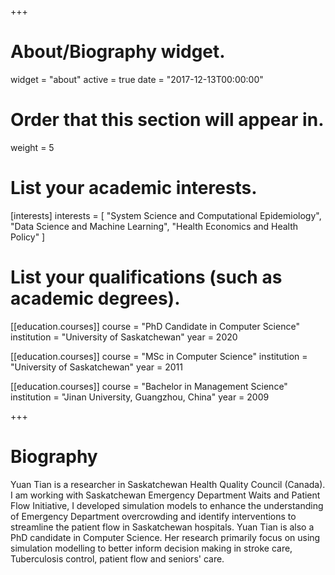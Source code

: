 +++
# About/Biography widget.
widget = "about"
active = true 
date = "2017-12-13T00:00:00"

# Order that this section will appear in.
weight = 5

# List your academic interests.
[interests]
  interests = [
   "System Science and Computational Epidemiology",
    "Data Science and Machine Learning",
    "Health Economics and Health Policy"
  ]

# List your qualifications (such as academic degrees).
[[education.courses]]
  course = "PhD Candidate in Computer Science"
  institution = "University of Saskatchewan"
  year = 2020
  
[[education.courses]]
  course = "MSc in Computer Science"
  institution = "University of Saskatchewan"
  year = 2011

[[education.courses]]
  course = "Bachelor in Management Science"
  institution = "Jinan University, Guangzhou, China"
  year = 2009
 
+++

# Biography

Yuan Tian is a researcher in Saskatchewan Health Quality Council (Canada).  I am working with Saskatchewan Emergency Department Waits and Patient Flow Initiative, I developed simulation models to enhance the understanding of Emergency Department overcrowding and identify interventions to streamline the patient flow in Saskatchewan hospitals. Yuan Tian is also a PhD candidate in Computer Science. Her research primarily focus on using simulation modelling to better inform decision making in stroke care, Tuberculosis control, patient flow and seniors' care. 
